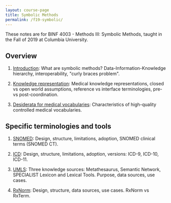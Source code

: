 ```yaml
---
layout: course-page
title: Symbolic Methods
permalink: /f19-symbolic/
---
```


These notes are for BINF 4003 - Methods III: Symbolic Methods, taught in the Fall of 2019 at Columbia University.

## Overview

1. [Introduction](introduction): What are symbolic methods? Data-Information-Knowledge hierarchy, interoperability, "curly braces problem".

2. [Knowledge representation](knowledge-representation): Medical knowledge representations, closed vs open world assumptions, reference vs interface terminologies, pre- vs post-coordination.

3. [Desiderata for medical vocabularies](desiderata): Characteristics of high-quality controlled medical vocabularies.

## Specific terminologies and tools

1. [SNOMED](snomed): Design, structure, limitations, adoption, SNOMED clinical terms (SNOMED CT).

2. [ICD](icd): Design, structure, limitations, adoption, versions: ICD-9, ICD-10, ICD-11.

3. [UMLS](umls): Three knowledge sources: Metathesaurus, Semantic Network, SPECIALIST Lexicon and Lexical Tools. Purpose, data sources, use cases.

4. [RxNorm](rxnorm): Design, structure, data sources, use cases. RxNorm vs RxTerm.


